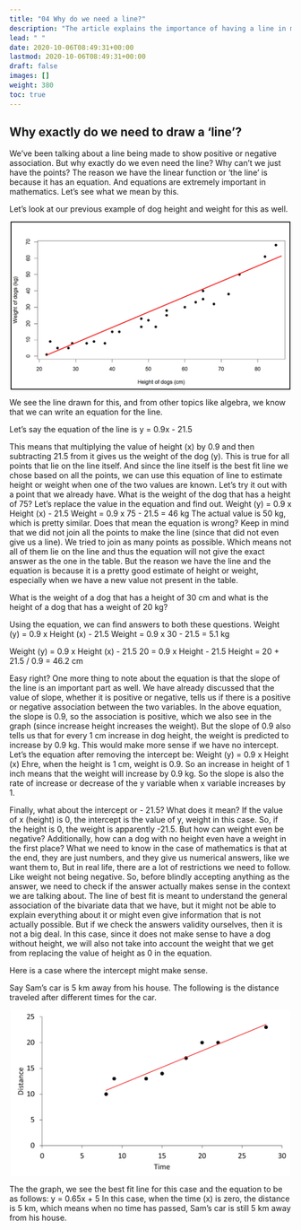 ```yaml
---
title: "04 Why do we need a line?"
description: "The article explains the importance of having a line in mathematical equations and how it helps in estimating values based on known data points. It also discusses the slope and intercept of the line and their significance in determining the association between variables."
lead: " "
date: 2020-10-06T08:49:31+00:00
lastmod: 2020-10-06T08:49:31+00:00
draft: false
images: []
weight: 380
toc: true
---
```


## Why exactly do we need to draw a ‘line’?


We’ve been talking about a line being made to show positive or negative association. 
But why exactly do we even need the line? Why can’t we just have the points?
The reason we have the linear function or ‘the line’ is because it has an equation. And equations are extremely important in mathematics. Let’s see what we mean by this. 


Let’s look at our previous example of dog height and weight for this as well.

<img src ="S02-height-and-weight-linear-line.jpg" width="500" style="display: block; margin: 0 auto;">

We see the line drawn for this, and from other topics like algebra, we know that we can write an equation for the line. 

Let’s say the equation of the line is y = 0.9x - 21.5

This means that multiplying the value of height (x) by 0.9 and then subtracting 21.5 from it gives us the weight of the dog (y). This is true for all points that lie on the line itself. And since the line itself is the best fit line we chose based on all the points, we can use this equation of line to estimate height or weight when one of the two values are known. 
Let’s try it out with a point that we already have. What is the weight of the dog that has a height of 75?
Let’s replace the value in the equation and find out.
Weight (y) = 0.9 x Height (x) - 21.5
Weight = 0.9 x 75 - 21.5  = 46 kg
The actual value is 50 kg, which is pretty similar. Does that mean the equation is wrong? Keep in mind that we did not join all the points to make the line (since that did not even give us a line). We tried to join as many points as possible. Which means not all of them lie on the line and thus the equation will not give the exact answer as the one in the table. But the reason we have the line and the equation is because it is a pretty good estimate of height or weight, especially when we have a new value not present in the table.


What is the weight of a dog that has a height of 30 cm and what is the height of a dog that has a weight of 20 kg?


Using the equation, we can find answers to both these questions. 
Weight (y) = 0.9 x Height (x) - 21.5
Weight = 0.9 x 30 - 21.5 = 5.1 kg


Weight (y) = 0.9 x Height (x) - 21.5
20 = 0.9 x Height - 21.5
Height = 20 + 21.5 / 0.9 = 46.2 cm


Easy right?
One more thing to note about the equation is that the slope of the line is an important part as well. We have already discussed that the value of slope, whether it is positive or negative, tells us if there is a positive or negative association between the two variables. 
In the above equation, the slope is 0.9, so the association is positive, which we also see in the graph (since increase height increases the weight). 
But the slope of 0.9 also tells us that for every 1 cm increase in dog height, the weight is predicted to increase by 0.9 kg. This would make more sense if we have no intercept. Let’s the equation after removing the intercept be:
Weight (y) = 0.9 x Height (x)
Ehre, when the height is 1 cm, weight is 0.9. So an increase in height of 1 inch means that the weight will increase by 0.9 kg. So the slope is also the rate of increase or decrease of the y variable when x variable increases by 1. 


Finally, what about the intercept or - 21.5? What does it mean? If the value of x (height) is 0, the intercept is the value of y, weight in this case. 
So, if the height is 0, the weight is apparently -21.5. But how can weight even be negative? Additionally, how can a dog with no height even have a weight in the first place?
What we need to know in the case of mathematics is that at the end, they are just numbers, and they give us numerical answers, like we want them to, But in real life, there are a lot of restrictions we need to follow. Like weight not being negative. So, before blindly accepting anything as the answer, we need to check if the answer actually makes sense in the context we are talking about. The line of best fit is meant to understand the general association of the bivariate data that we have, but it might not be able to explain everything about it or might even give information that is not actually possible. But if we check the answers validity ourselves, then it is not a big deal. In this case, since it does not make sense to have a dog without height, we will also not take into account the weight that we get from replacing the value of height as 0 in the equation. 


Here is a case where the intercept might make sense. 


Say Sam’s car is 5 km away from his house. The following is the distance traveled after different times for the car. 

<img src ="S04-distance-time-graph.jpg" width="500" style="display: block; margin: 0 auto;">

The the graph, we see the best fit line for this case and the equation to be as follows:
y = 0.65x + 5
In this case, when the time (x) is zero, the distance is 5 km, which means when no time has passed, Sam’s car is still 5 km away from his house. 
